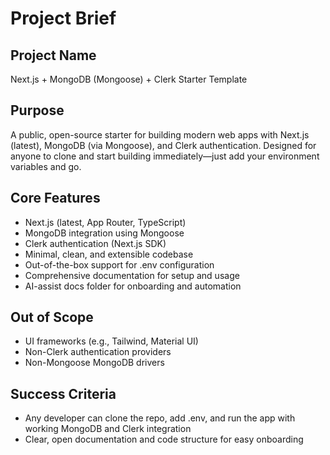 # Project Brief

## Project Name
Next.js + MongoDB (Mongoose) + Clerk Starter Template

## Purpose
A public, open-source starter for building modern web apps with Next.js (latest), MongoDB (via Mongoose), and Clerk authentication. Designed for anyone to clone and start building immediately—just add your environment variables and go.

## Core Features
- Next.js (latest, App Router, TypeScript)
- MongoDB integration using Mongoose
- Clerk authentication (Next.js SDK)
- Minimal, clean, and extensible codebase
- Out-of-the-box support for .env configuration
- Comprehensive documentation for setup and usage
- AI-assist docs folder for onboarding and automation

## Out of Scope
- UI frameworks (e.g., Tailwind, Material UI)
- Non-Clerk authentication providers
- Non-Mongoose MongoDB drivers

## Success Criteria
- Any developer can clone the repo, add .env, and run the app with working MongoDB and Clerk integration
- Clear, open documentation and code structure for easy onboarding 